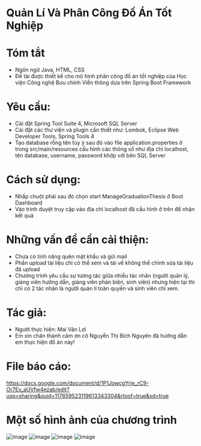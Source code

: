 # Quản Lí Và Phân Công Đồ Án Tốt Nghiệp
# Tóm tắt
- Ngôn ngữ Java, HTML, CSS
- Đề tài được thiết kế cho mô hình phân công đồ án tốt nghiệp của Học viện Công nghệ Bưu chính Viễn thông dựa trên Spring Boot Framework
# Yêu cầu:
- Cài đặt Spring Tool Suite 4, Microsoft SQL Server
- Cài đặt các thư viện và plugin cần thiết như: Lombok, Eclipse Web Developer Tools, Spring Tools 4
- Tạo database rỗng tên tùy ý sau đó vào file application.properties ở trong src/main/resources cấu hình các thông số như địa chỉ localhost, tên database, username, password khớp với bên SQL Server
# Cách sử dụng:
- Nhấp chuột phải sau đó chọn start ManageGraduationThesis ở Boot Dashboard
- Vào trình duyệt truy cập vào địa chỉ localhost đã cấu hình ở trên để nhận kết quả
# Những vấn đề cần cải thiện:
- Chưa có tính năng quên mật khẩu và gửi mail
- Phần upload tài liệu chỉ có thể xem và tải về không thể chỉnh sửa tài liệu đã upload
- Chương trình yêu cầu sự tương tác giữa nhiều tác nhân (người quản lý, giảng viên hướng dẫn, giảng viên phản biện, sinh viên) nhưng hiện tại thì chỉ có 2 tác nhân là người quản lí toàn quyền và sinh viên chỉ xem.
# Tác giả:
- Người thực hiện: Mai Văn Lợi
- Em xin chân thành cảm ơn cô Nguyễn Thị Bích Nguyên đã hướng dẫn em thực hiện đồ án này!
# File báo cáo: 
https://docs.google.com/document/d/1P1JowcgYrje_rC9-Or7Ev_aUVfw4ezab/edit?usp=sharing&ouid=117659523119613343304&rtpof=true&sd=true
# Một số hình ảnh của chương trình
![image](https://user-images.githubusercontent.com/85224148/209457728-ef1a51c4-ab60-4f0e-adf6-bdc36ebbf891.png)
![image](https://user-images.githubusercontent.com/85224148/209457640-fae12bda-70ce-4fcf-9ebc-6dab16d92856.png)
![image](https://user-images.githubusercontent.com/85224148/209457677-02d1dd18-3dad-4724-90e9-fb53d04f52c3.png)
![image](https://user-images.githubusercontent.com/85224148/209457711-b9f65f20-d43e-4f47-bc7c-b62419e71174.png)



